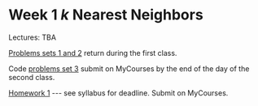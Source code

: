 # Week 1 *k* Nearest Neighbors

Lectures: TBA

[Problems sets 1 and 2](./2025_spring/Week01_KNN/Problems_01_02.pdf) return during the first class.

Code [problems set 3](./2025_spring/Week01_KNN/Problems_03.ipynb) submit on MyCourses by the end of the day of the second class.

[Homework 1](./2025_spring/Week01_KNN/HW1.ipynb) --- see syllabus for deadline. Submit on MyCourses.
